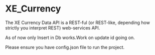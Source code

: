 # XE_Currency
The XE Currency Data API is a REST-ful (or REST-like, depending how strictly you interpret REST) web-services API.


As of now only Insert in Db works.Work on update id going on.

Please ensure you have config.json file to run the project.
